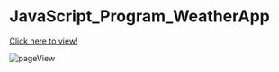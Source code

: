 # JavaScript_Program_WeatherApp

<a href="https://rashidyousufzai.github.io/JavaScript_Program_WeatherApp/"  target="_blank">Click here to view!</a>

![pageView](https://user-images.githubusercontent.com/106462341/199029149-fc70d2ac-25ce-4543-9e99-5756ea5e5545.png)

